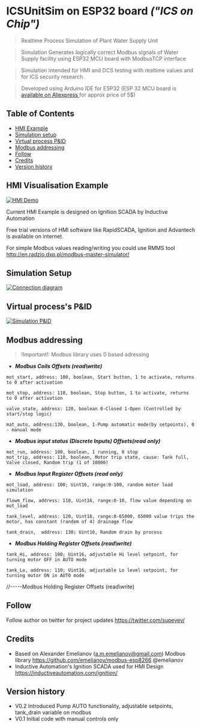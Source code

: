 # ICSUnitSim on ESP32 board *("ICS on Chip")*

> Realtime Process Simulation of Plant Water Supply Unit

> Simulation Generates logically correct Modbus signals of Water Supply facility using ESP32 MCU board with ModbusTCP interface

> Simulation intended for HMI and DCS testing with realtime values and for ICS security research

> Developed using Arduino IDE for ESP32 (ESP 32 MCU board is <a href="https://www.aliexpress.com/wholesale?catId=0&initiative_id=SB_20200516160605&SearchText=esp32">available on Aliexpress </a> for approx price of 5$)


## Table of Contents

- [HMI Example](#HMI)
- [Simulation setup](#Simulation)
- [Virtual process P&ID](#Virtual)
- [Modbus addressing](#Modbus)
- [Follow](#Follow)
- [Credits](#Credits)
- [Version history](#Version)

## HMI Visualisation Example

<a href="https://github.com/akiUp/ICSUnitSim"><img src="https://github.com/akiUp/ICSUnitSim/blob/master/v02/img/ICSonChip.gif" title="HMI demo" alt="HMI Demo"></a>

Current HMI Example is designed on Ignition SCADA by Inductive Automation

Free trial versions of HMI software like RapidSCADA, Ignition and Advantech is available on internet.

For simple Modbus values reading/writing you could use RMMS tool http://en.radzio.dxp.pl/modbus-master-simulator/ 

## Simulation Setup

<a href="https://github.com/akiUp/ICSUnitSim"><img src="https://github.com/akiUp/ICSUnitSim/blob/master/Simulation%20diagram.png" title="Connection diagram" alt="Connection diagram"></a>

## Virtual process's P&ID

<a href="https://github.com/akiUp/ICSUnitSim"><img src="https://github.com/akiUp/ICSUnitSim/blob/master/v02/img/ICSUnitSimP%26IDv02.png" title="Simulation P&ID" alt="Simulation P&ID"></a>

## Modbus addressing

> !Important!: Modbus library uses 0 based adressing

- ***Modbus Coils Offsets (read\write)***
```shell
mot_start, address: 100, boolean, Start button, 1 to activate, returns to 0 after activation

mot_stop, address: 110, boolean, Stop button, 1 to activate, returns to 0 after activation

valve_state, address: 120, boolean 0-Closed 1-Open (Controlled by start/stop logic)

mat_auto, address:130, boolean, 1-Pump automatic mode(by setpoints), 0 - manual mode
```
- ***Modbus input status (Discrete Inputs) Offsets(read only)***
```shell
mot_run, address: 100, boolean, 1 running, 0 stop
mot_trip, address: 110, boolean, Motor trip state, cause: Tank full, Valve closed, Random trip (1 of 10000)
```
- ***Modbus Input Register Offsets (read only)***
```shell
mot_load, address: 100; Uint16, range:0-100, random motor load simulation

flowm_flow, address: 110, Uint16, range:0-10, flow value depending on mot_load 

tank_level, address: 120, Uint16, range:0-65000, 65000 value trips the motor, has constant (random of 4) drainage flow

tank_drain,  address: 130; Uint16, Random drain by process
```
- ***Modbus Holding Register Offsets (read\write)***
```shell
tank_Hi, address: 100; Uint16, adjustable Hi level setpoint, for turning motor OFF in AUTO mode

tank_Lo, address: 110; Uint16, adjustable Lo level setpoint, for turning motor ON in AUTO mode
```
//-----Modbus Holding Register Offsets (read\write)


## Follow 
Follow author on twitter for project updates
https://twitter.com/supeyev/

## Credits
- Based on Alexander Emelianov (a.m.emelianov@gmail.com) Modbus library
  https://github.com/emelianov/modbus-esp8266 @emelianov
- Inductive Automation's Ignition SCADA used for HMI Design https://inductiveautomation.com/ignition/

## Version history
- V0.2 Introduced Pump AUTO functionality, adjustable setpoints, tank_drain variable on modbus
- V0.1 Initial code with manual controls only 
